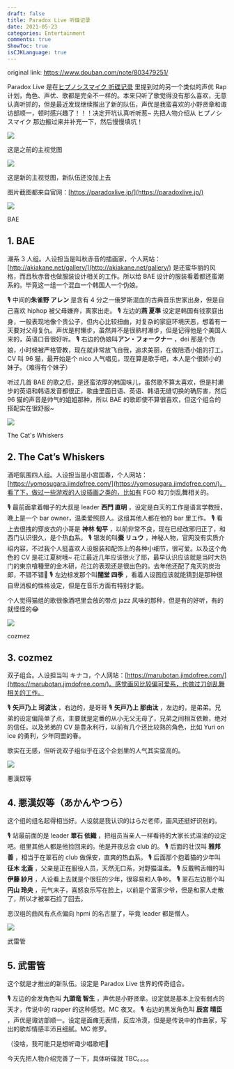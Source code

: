 ```yaml
---
draft: false
title: Paradox Live 听碟记录
date: 2021-05-23
categories: Entertainment
comments: true
ShowToc: true
isCJKLanguage: true
---
```


original link: https://www.douban.com/note/803479251/

Paradox Live 是在[ヒプノシスマイク 听碟记录](https://www.douban.com/note/763128418/) 里提到过的另一个类似的声优 Rap 计划，角色、声优、歌都是完全不一样的。本来只听了歌觉得没有那么喜欢，无意认真听抓的，但是最近发现继续推出了新的队伍，声优是我蛮喜欢的小野贤章和诹访部顺一，顿时感兴趣了！！！决定开坑认真听听惹~ 先把人物介绍从 ヒプノシスマイク 那边搬过来并补充一下，然后慢慢填坑！

![](../../assets/images/2021/05/p82107700.jpg)

这是之前的主视觉图

![](../../assets/images/2021/05/p82107721.jpg)

这是新的主视觉图，新队伍还没加上去

图片截图都来自官网：[https://paradoxlive.jp/](https://paradoxlive.jp/)

![](../../assets/images/2021/05/p82107795.jpg)

BAE

## 1\. BAE

潮系 3 人组。人设担当是叫秋赤音的插画家，个人网站：[http://akiakane.net/gallery/](http://akiakane.net/gallery/) 是还蛮华丽的风格，而且秋赤音也做服装设计相关的工作。所以给 BAE 设计的服装看着都还蛮潮系的。毕竟这一组一个混血一个韩国人一个伪娘。

🎙 中间的**朱雀野 アレン** 是含有 4 分之一俄罗斯混血的古典音乐世家出身，但是自己喜欢 hiphop 被父母嫌弃，离家出走。 🎙 左边的**燕 夏準**  设定是韩国有钱家庭出身，一般表现地像个贵公子，但内心比较扭曲，对复杂的家庭环境厌恶，想着有一天要对父母复仇。声优是村懒步，虽然并不是很熟村濑步，但是记得他是个美国人来的，英语口音很好听。 🎙 右边的伪娘叫**アン・フォークナー** ，dei 那是个伪娘，小时候被严格管教，现在就非常放飞自我，追求美丽，在做陪酒小姐的打工。CV 叫 96 猫，最开始是个 nico 人气唱见，现在算是歌手吧，本人是个很娇小的妹子。（难得有个妹子）

听过几首 BAE 的歌之后，是还蛮浓厚的韩国味儿，虽然歌不算太喜欢，但是村濑步的英语和韩语发音都很正，歌曲里面日语、英语、韩语无缝切换的确厉害，然后 96 猫的声音是帅气的姐姐那种，所以 BAE 的歌即使不算很喜欢，但这个组合的搭配实在很舒服~

![](../../assets/images/2021/05/p82107933.jpg)

The Cat's Whiskers

## 2\. The Cat’s Whiskers

酒吧氛围四人组。人设担当是小宫国春，个人网站：[https://yomosugara.jimdofree.com/](https://yomosugara.jimdofree.com/)。看了下，做过一些游戏的人设插画之类的，比如有 FGO 和刀剑乱舞相关的。

🎙 最前面拿着帽子的大叔是 leader **西門 直明** ，设定是白天的工作是语言学教授，晚上是一个 bar owner，温柔爱照顾人。这组其他人都在他的 bar 里工作。 🎙 看上去很拽的穿皮衣的小哥是 **神林 匋平** ，以前非常不良，现在已经改邪归正了，和西门认识很久，是个热血系。 🎙 银发的叫**棗 リュウ** ，神秘人物，官网没有实质介绍内容，不过我个人挺喜欢人设服装和配饰上的各种小细节，很可爱。以及这个角色的 CV 是花江夏树哦~ 花江最近几年应该很火了耶，最早认识应该就是当时大热门的東京喰種里的金木研，花江的表现还是很出色的。去年他还配了鬼灭的炭治郎，不错不错👏 🎙 左边棕发那个叫**闇堂 四季** ，看着人设图应该就能猜到是那种很自卑消极的性格设定，但是在音乐方面有特别才能。

个人觉得猫组的歌很像酒吧里会放的带点 jazz 风味的那种，但是有的好听，有的就怪怪的😂

![](../../assets/images/2021/05/p82108185.jpg)

cozmez

## 3\. cozmez

双子组合。人设担当叫 キナコ，个人网站：[https://marubotan.jimdofree.com/](https://marubotan.jimdofree.com/)。感觉画风比较偏可爱系，也做过刀剑乱舞相关的工作。

🎙 **矢戸乃上 珂波汰** ，右边的，是哥哥 🎙 **矢戸乃上 那由汰** ，左边的，是弟弟。兄弟的设定偏简单了点，主要就是定番的从小无父无母了，兄弟之间相互依赖，绝对的信任。以及弟弟的 CV 是豊永利行，以前有几个还比较熟的角色，比如 Yuri on ice 的勇利，少年同盟的春。

歌实在无感，但听说双子组似乎在这个企划里的人气其实蛮高的。

![](../../assets/images/2021/05/p82108190.jpg)

悪漢奴等

## 4\. 悪漢奴等（あかんやつら）

这个组的组名起得相当好。人设就是我认识的はらだ老师，画风还挺好识别的。

🎙 站最前面的是 leader **翠石 依織** ，把组员当亲人一样看待的大家长式温油的设定吧。组里其他人都是他捡回来的。他是开夜总会 club 的。 🎙 后面的壮汉叫 **雅邦 善** ，相当于在翠石的 club 做保安，直爽的热血系。 🎙 后面那个抱着猫的少年叫**征木 北斎** ，父亲是正在服役人员，天然无口系，对野猫温柔。 🎙 反戴鸭舌帽的叫**伊藤 紗月** ，人设看上去就是个很狂的少年，很容易和人争吵。 🎙 翠石左边那个叫**円山 玲央** ，元气末子，喜怒哀乐写在脸上，以前是个富家少爷，但是和家人走散了，所以才被翠石捡了回去。

恶汉组的曲风有点点偏向 hpmi 的名古屋了，毕竟 leader 都是僧人。

![](../../assets/images/2021/05/p82108222.jpg)

武雷管

## 5\. 武雷管

这个就是才推出的新队伍。设定是 Paradox Live 世界的传奇组合。

🎙 左边的金发角色叫 **九頭竜 智生** ，声优是小野贤章。设定就是基本上没有弱点的天才，传说中的 rapper 的这种感觉。MC 夜叉。 🎙 右边的黑发角色叫 **辰宮 晴臣** ，声优是诹访部顺一。设定是面瘫无表情，反应冷漠，但是是传说中的作曲家，写出的歌却情感丰沛且细腻。MC 修罗。

（没啥，我可能只是想听诹少唱歌吧🤣

今天先把人物介绍完善了一下，具体听碟就 TBC。。。。
